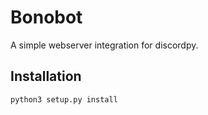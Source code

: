 # Bonobot

A simple webserver integration for discordpy.

## Installation

```
python3 setup.py install
```
